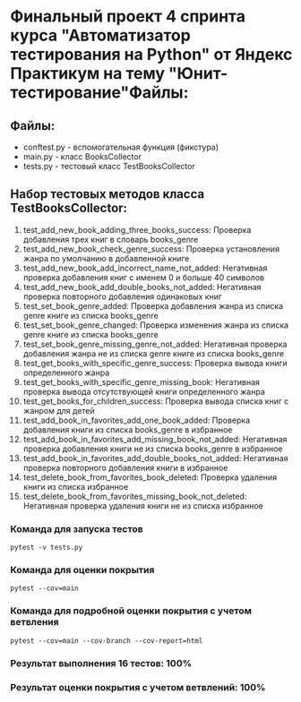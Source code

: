 # Финальный проект 4 спринта курса "Автоматизатор тестирования на Python" от Яндекс Практикум на тему "Юнит-тестирование"Файлы:

## Файлы:
- conftest.py - вспомогательная функция (фикстура)
- main.py - класс BooksCollector
- tests.py - тестовый класс TestBooksCollector

## Набор тестовых методов класса TestBooksCollector:
1. test_add_new_book_adding_three_books_success: Проверка добавления трех книг в словарь books_genre
2. test_add_new_book_check_genre_success: Проверка установления жанра по умолчанию в добавленной книге
3. test_add_new_book_add_incorrect_name_not_added: Негативная проверка добавления книг с именем 0 и больше 40 символов
4. test_add_new_book_add_double_books_not_added: Негативная проверка повторного добавления одинаковых книг
5. test_set_book_genre_added: Проверка добавления жанра из списка genre книге из списка books_genre
6. test_set_book_genre_changed: Проверка изменения жанра из списка genre книге из списка books_genre
7. test_set_book_genre_missing_genre_not_added: Негативная проверка добавления жанра не из списка genre книге из списка books_genre
8. test_get_books_with_specific_genre_success: Проверка вывода книги определенного жанра
9. test_get_books_with_specific_genre_missing_book: Негативная проверка вывода отсутствующей книги определенного жанра
10. test_get_books_for_children_success: Проверка вывода списка книг с жанром для детей
11. test_add_book_in_favorites_add_one_book_added: Проверка добавления книги из списка books_genre в избранное
12. test_add_book_in_favorites_add_missing_book_not_added: Негативная проверка добавления книги не из списка books_genre в избранное
13. test_add_book_in_favorites_add_double_books_not_added: Негативная проверка повторного добавления книги в избранное
14. test_delete_book_from_favorites_book_deleted: Проверка удаления книги из списка избранное
15. test_delete_book_from_favorites_missing_book_not_deleted: Негативная проверка удаления книги не из списка избранное

### Команда для запуска тестов
`pytest -v tests.py`

### Команда для оценки покрытия
`pytest --cov=main`

### Команда для подробной оценки покрытия с учетом ветвления
`pytest --cov=main --cov-branch --cov-report=html`

### Результат выполнения 16 тестов: 100%
### Результат оценки покрытия с учетом ветвлений: 100%
